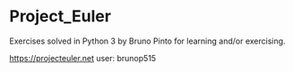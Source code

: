 # Project_Euler

Exercises solved in Python 3 by Bruno Pinto for
learning and/or exercising.

https://projecteuler.net
user: brunop515
